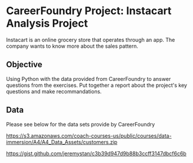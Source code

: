 # CareerFoundry Project: Instacart Analysis Project

Instacart is an online grocery store that operates through an app. The company wants to know more about the sales pattern.

## Objective
Using Python with the data provided from CareerFoundry to answer questions from the exercises. Put together a report about the project's key questions and make recommandations. 

## Data
Please see below for the data sets provide by CareerFoundry

https://s3.amazonaws.com/coach-courses-us/public/courses/data-immersion/A4/A4_Data_Assets/customers.zip 

https://gist.github.com/jeremystan/c3b39d947d9b88b3ccff3147dbcf6c6b
